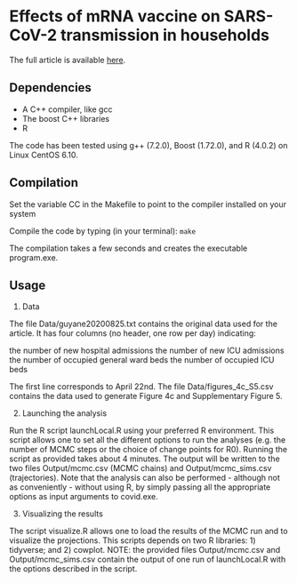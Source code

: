 # Effects of mRNA vaccine on SARS-CoV-2 transmission in households

The full article is available [here]().

## Dependencies

* A C++ compiler, like gcc
* The boost C++ libraries
* R

The code has been tested using g++ (7.2.0), Boost (1.72.0), and R (4.0.2) on Linux CentOS 6.10.

## Compilation

Set the variable CC in the Makefile to point to the compiler installed on your system

Compile the code by typing (in your terminal):
`make`

The compilation takes a few seconds and creates the executable program.exe.

## Usage

1. Data

The file Data/guyane20200825.txt contains the original data used for the
article. It has four columns (no header, one row per day) indicating:

the number of new hospital admissions
the number of new ICU admissions
the number of occupied general ward beds
the number of occupied ICU beds

The first line corresponds to April 22nd.
The file Data/figures_4c_S5.csv contains the data used to generate Figure 4c
and Supplementary Figure 5.

2. Launching the analysis

Run the R script launchLocal.R using your preferred R environment. This script
allows one to set all the different options to run the analyses (e.g. the number
of MCMC steps or the choice of change points for R0).
Running the script as provided takes about 4 minutes.
The output will be written to the two files Output/mcmc.csv (MCMC chains) and
Output/mcmc_sims.csv (trajectories).
Note that the analysis can also be performed - although not as conveniently -
without using R, by simply passing all the appropriate options as input
arguments to covid.exe.

3. Visualizing the results

The script visualize.R allows one to load the results of the MCMC run and
to visualize the projections. This scripts depends on two R libraries: 1)
tidyverse; and 2) cowplot.
NOTE: the provided files Output/mcmc.csv and Output/mcmc_sims.csv contain
the output of one run of launchLocal.R with the options described in the
script.
